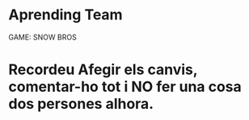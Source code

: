 # Aprending Team
GAME: SNOW BROS
# Recordeu Afegir els canvis, comentar-ho tot i NO fer una cosa dos persones alhora.
